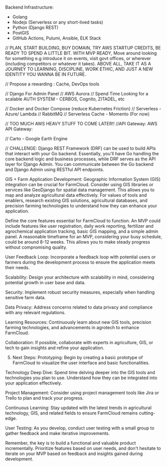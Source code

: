 Backend Infrastructure:
- Golang
- Nodejs (Serverless or any short-lived tasks)
- Python (Django REST)
- PostGIS
- GitHub Actions, Pulumi, Ansible, ELK Stack

// PLAN, START BUILDING, BUY DOMAIN, TRY AWS STARTUP CREDITS, BE READY TO SPEND A LITTLE BIT. WITH MVP READY, Move around looking 
for something e.g introduce it on events, visit govt offices, or wherever (including competitors or whatever it takes). ABOVE ALL, 
TAKE IT AS A JOURNEY TO LEARNING, DISCIPLINE, WORK ETHIC, AND JUST A NEW IDENTITY YOU WANNA BE IN FUTURE.


// Propose a rewarding : Cache, DevOps tools

// Django For Admin Panel
// AWS Aurora
// Spend Time Looking for a scalable AUTH SYSTEM - CERBOS, Cognito, ZITADEL, etc

// Docker and Docker Compose (reduce Kubernetes Friction)
// Serverless - Azure/ Lambda
// RabbitMQ
// Serverless Cache - Momento (For now)

// TOO MUCH AWS HEAVY STUFF TO COME LATER!!
//API Gateway: AWS API Gateway:

// Carto - Google Earth Engine


// CHALLENGE:
Django REST Framework (DRF) can be used to build APIs that interact with your Go backend. Essentially, you'll have Go handling the core backend logic and business processes, while DRF serves as the API layer for Django Admin. You can communicate between the Go backend and Django Admin using RESTful API endpoints.

GIS + Farm Application Development:
Geographic Information System (GIS) integration can be crucial for FarmCloud. Consider using GIS libraries or services like GeoDjango for spatial data management. This allows you to map and analyze agricultural data effectively. For values of tools and enablers, research existing GIS solutions, agricultural databases, and precision farming technologies to understand how they can enhance your application.


Define the core features essential for FarmCloud to function. An MVP could include features like user registration, daily work reporting, fertilizer and agrochemical application tracking, basic GIS mapping, and a simple admin panel. A reasonable timeframe for an MVP, considering your busy schedule, could be around 8-12 weeks. This allows you to make steady progress without compromising quality.




User Feedback Loop: Incorporate a feedback loop with potential users or farmers during the development process to ensure the application meets their needs.

Scalability: Design your architecture with scalability in mind, considering potential growth in user base and data.

Security: Implement robust security measures, especially when handling sensitive farm data.

Data Privacy: Address concerns related to data privacy and compliance with any relevant regulations.

Learning Resources: Continuously learn about new GIS tools, precision farming technologies, and advancements in agrotech to enhance FarmCloud.

Collaboration: If possible, collaborate with experts in agriculture, GIS, or tech to gain insights and refine your application.

5. Next Steps:
Prototyping: Begin by creating a basic prototype of FarmCloud to visualize the user interface and basic functionalities.

Technology Deep Dive: Spend time delving deeper into the GIS tools and technologies you plan to use. Understand how they can be integrated into your application effectively.

Project Management: Consider using project management tools like Jira or Trello to plan and track your progress.

Continuous Learning: Stay updated with the latest trends in agricultural technology, GIS, and related fields to ensure FarmCloud remains cutting-edge.

User Testing: As you develop, conduct user testing with a small group to gather feedback and make iterative improvements.

Remember, the key is to build a functional and valuable product incrementally. Prioritize features based on user needs, and don't hesitate to iterate on your MVP based on feedback and insights gained during development.






